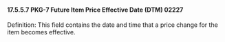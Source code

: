 #### 17.5.5.7 PKG-7 Future Item Price Effective Date (DTM) 02227

Definition: This field contains the date and time that a price change for the item becomes effective.
